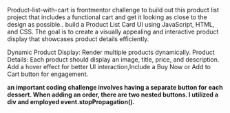 Product-list-with-cart is frontmentor challenge to build out this product list project that includes a functional cart and get it looking as close to the design as possible..
build a Product List Card UI using JavaScript, HTML, and CSS. The goal is to create a visually appealing and interactive product display that showcases product details efficiently.

Dynamic Product Display: Render multiple products dynamically.
Product Details: Each product should display an image, title, price, and description.
Add a hover effect for better UI interaction,Include a Buy Now or Add to Cart button for engagement.


**an important coding challenge involves having a separate button for each dessert. When adding an order, there are two nested buttons. I utilized a div and employed event.stopPropagation().**
